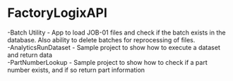 # FactoryLogixAPI

-Batch Utility - App to load JOB-01 files and check if the batch exists in the database. Also ability to delete batches for reprocessing of files.  
-AnalyticsRunDataset - Sample project to show how to execute a dataset and return data  
-PartNumberLookup - Sample project to show how to check if a part number exists, and if so return part information  
